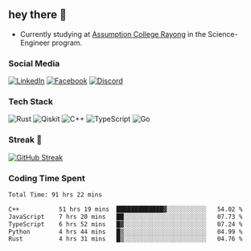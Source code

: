 ## hey there 👋

- Currently studying at [Assumption College Rayong](https://www.acr.ac.th) in the Science-Engineer program.

### Social Media

[![LinkedIn](https://img.shields.io/badge/linkedin-%230077B5.svg?style=for-the-badge&logo=linkedin&logoColor=white)](https://www.linkedin.com/in/kiattisakbeaw/)
[![Facebook](https://img.shields.io/badge/Facebook-%231877F2.svg?style=for-the-badge&logo=Facebook&logoColor=white)](https://www.facebook.com/kiattisakbeawsanburee)
[![Discord](https://img.shields.io/badge/Discord-%235865F2.svg?style=for-the-badge&logo=discord&logoColor=white)](https://discord.gg/dgRsHb5duc)

### Tech Stack
![Rust](https://img.shields.io/badge/rust-%23000000.svg?style=for-the-badge&logo=rust&logoColor=white)
![Qiskit](https://img.shields.io/badge/Qiskit-%236929C4.svg?style=for-the-badge&logo=Qiskit&logoColor=white)
![C++](https://img.shields.io/badge/c++-%2300599C.svg?style=for-the-badge&logo=c%2B%2B&logoColor=white)
![TypeScript](https://img.shields.io/badge/typescript-%23007ACC.svg?style=for-the-badge&logo=typescript&logoColor=white)
![Go](https://img.shields.io/badge/go-%2300ADD8.svg?style=for-the-badge&logo=go&logoColor=white)


### Streak 🚀
[![GitHub Streak](https://streak-stats.demolab.com?user=beawkiattisak&theme=dark&hide_border=true)](https://git.io/streak-stats)
</div>

### Coding Time Spent
<!--START_SECTION:waka-->

```txt
Total Time: 91 hrs 22 mins

C++           51 hrs 19 mins  █████████████▓░░░░░░░░░░░   54.02 %
JavaScript    7 hrs 20 mins   ██░░░░░░░░░░░░░░░░░░░░░░░   07.73 %
TypeScript    6 hrs 52 mins   █▓░░░░░░░░░░░░░░░░░░░░░░░   07.24 %
Python        4 hrs 44 mins   █▒░░░░░░░░░░░░░░░░░░░░░░░   04.99 %
Rust          4 hrs 31 mins   █▒░░░░░░░░░░░░░░░░░░░░░░░   04.76 %
```

<!--END_SECTION:waka-->
